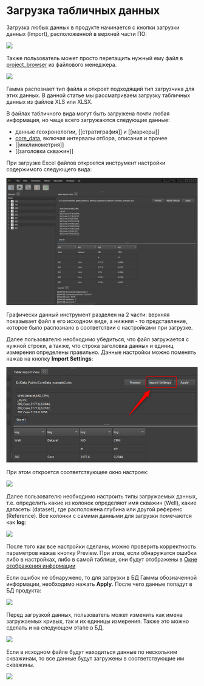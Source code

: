 # Загрузка табличных данных

Загрузка любых данных в продукте начинается с кнопки загрузки данных (Import), расположенной в верхней части ПО:

![](import_tables_img/2023-08-11_08h50_18.png)

Также пользователь может просто перетащить нужный ему файл в [project_browser](../../ux/basic_widgets/project_browser.md) из файлового менеджера.

![](import_tables_img/2023-08-11_08h54_58.gif)

Гамма распознает тип файла и откроет подходящий тип загрузчика для этих данных. В данной статье мы рассматриваем загрузку табличных данных из файлов XLS или XLSX.

В файлах табличного вида могут быть загружена почти любая информация, но чаще всего загружаются следующие данные:
+ данные геохронологии, [[стратиграфия]] и [[маркеры]]
+ [core_data](../../theory/core_data.md), включая интервалы отбора, описания и прочее
+ [[инклинометрия]]
+ [[заголовки скважин]]

При загрузке Excel файлов откроется инструмент настройки содержимого следующего вида:

![](import_tables_img/Pasted%20image%2020230811084832.png)

Графически данный инструмент разделен на 2 части: верхняя показывает файл в его исходном виде, а нижняя - то представление, которое было распознано в соответствии с настройками при загрузке.

Далее пользователю необходимо убедиться, что файл загружается с нужной строки, а также, что строка заголовка данных и единиц измерения определены правильно. Данные настройки можно поменять нажав на кнопку **Import Settings**:

![](import_tables_img/Pasted%20image%2020230811090119.png)

При этом откроется соответствующее окно настроек:

![](import_tables_img/2023-08-11_09h01_46.png)

Далее пользователю необходимо настроить типы загружаемых данных, т.е. определить какие из колонок определяют имя скважин (Well), какие датасеты (dataset), где расположена глубина или другой референс (Reference). Все колонки с самими данными для загрузки помечаются как **log**:

![](import_tables_img/2023-08-11_09h05_42.png)

После того как все настройки сделаны, можно проверить корректность параметров нажав кнопку Preview. При этом, если обнаружатся ошибки либо в настройках, либо в самой таблице, они будут отображены в [Окне отображения информации](../../ux/basic_widgets/journal.md)

Если ошибок не обнаружено, то для загрузки в БД Гаммы обозначенной информации, необходимо нажать **Apply**. После чего данные попадут в БД продукта:

![](import_tables_img/2023-08-11_09h09_39.png)

Перед загрузкой данных, пользователь может изменить как имена загружаемых кривых, так и их единицы измерения. Также это можно сделать и на следующем этапе в БД.

![](import_tables_img/2023-08-11_09h34_03.gif)

Если в исходном файле будут находиться данные по нескольким скважинам, то все данные будут загружены в соответствующие им скважины.

![](import_tables_img/2023-08-11_09h49_23.png)

